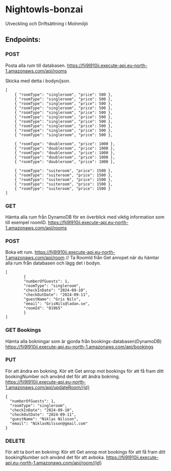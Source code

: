 # Nightowls-bonzai
Utveckling och Driftsättning i Molnmiljö


## Endpoints:


### POST
Posta alla rum till databasen.
https://fji9l910ii.execute-api.eu-north-1.amazonaws.com/api/rooms

Skicka med detta i bodyn/json.
```
[
    { "roomType": "singleroom", "price": 500 },
    { "roomType": "singleroom", "price": 500 },
    { "roomType": "singleroom", "price": 500 },
    { "roomType": "singleroom", "price": 500 },
    { "roomType": "singleroom", "price": 500 },
    { "roomType": "singleroom", "price": 500 },
    { "roomType": "singleroom", "price": 500 },
    { "roomType": "singleroom", "price": 500 },
    { "roomType": "singleroom", "price": 500 },
    { "roomType": "singleroom", "price": 500 },
    
    { "roomType": "doubleroom", "price": 1000 },
    { "roomType": "doubleroom", "price": 1000 },
    { "roomType": "doubleroom", "price": 1000 },
    { "roomType": "doubleroom", "price": 1000 },
    { "roomType": "doubleroom", "price": 1000 },

    { "roomType": "suiteroom", "price": 1500 },
    { "roomType": "suiteroom", "price": 1500 },
    { "roomType": "suiteroom", "price": 1500 },
    { "roomType": "suiteroom", "price": 1500 },
    { "roomType": "suiteroom", "price": 1500 }
]
```

### GET
Hämta alla rum från DynamoDB för en överblick med viktig information som till exempel roomID.
https://fji9l910ii.execute-api.eu-north-1.amazonaws.com/api/rooms

### POST
Boka ett rum.
https://fji9l910ii.execute-api.eu-north-1.amazonaws.com/api/room  // Ta RoomId från Get anropet när du hämtar alla rum från databasen och lägg det i bodyn.
```
[
		{
		"numberOfGuests": 1,
		"roomType": "singleroom",
		"checkInDate": "2024-09-10",
		"checkOutDate": "2024-09-11",
		"guestName": "Gris Nils",
		"email": "GrisNils@ladan.se",
		"roomId": "819b5"
		}
]
```

### GET Bookings
Hämta alla bokningar som är gjorda från bookings-databasen(DynamoDB)
https://fji9l910ii.execute-api.eu-north-1.amazonaws.com/api/bookings


### PUT
För att ändra en bokning. Kör ett Get anrop mot bookings för att få fram ditt bookingNumber och använd det för att ändra bokning.
https://fji9l910ii.execute-api.eu-north-1.amazonaws.com/api/updateRoom/{id}

```
{
  "numberOfGuests": 1,
  "roomType": "singleroom",
  "checkInDate": "2024-09-10",
  "checkOutDate": "2024-09-11",
  "guestName": "Niklas Nilsson",
  "email": "NiklasNilsson@gmail.com"
}

```


### DELETE
För att ta bort en bokning: Kör ett Get anrop mot bookings för att få fram ditt bookingNumber och använd det för att avboka.
https://fji9l910ii.execute-api.eu-north-1.amazonaws.com/api/room/{id}
